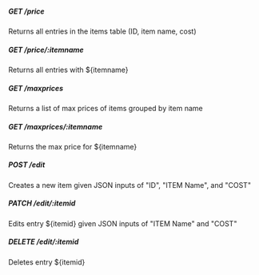 ##### GET /price
Returns all entries in the items table (ID, item name, cost)

##### GET /price/:itemname
Returns all entries with ${itemname}

##### GET /maxprices
Returns a list of max prices of items grouped by item name

##### GET /maxprices/:itemname
Returns the max price for ${itemname}

##### POST /edit
Creates a new item given JSON inputs of "ID", "ITEM Name", and "COST"

##### PATCH /edit/:itemid
Edits entry ${itemid} given JSON inputs of "ITEM Name" and "COST"

##### DELETE /edit/:itemid
Deletes entry ${itemid}
